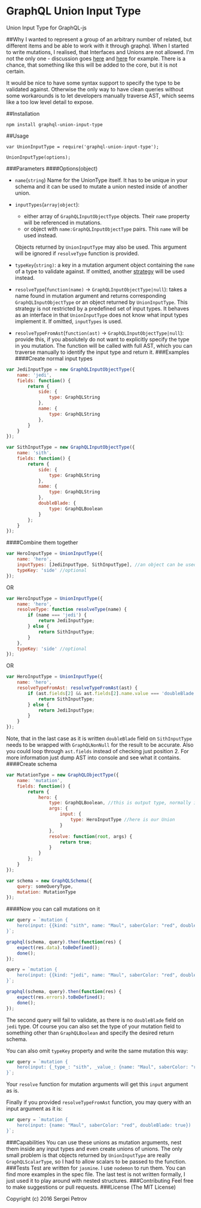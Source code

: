 # GraphQL Union Input Type
Union Input Type for GraphQL-js

##Why
I wanted to represent a group of an arbitrary number of related, but different items and be able to work with it through graphql. When I started to write mutations, I realised, that Interfaces and Unions are not allowed. I'm not the only one - discussion goes [here](https://github.com/facebook/graphql/issues/114) and [here](https://github.com/graphql/graphql-js/issues/207) for example. There is a chance, that something like this will be added to the core, but it is not certain.

It would be nice to have some syntax support to specify the type to be validated against. Otherwise the only way to have clean queries without some workarounds is to let developers manually traverse AST, which seems like a too low level detail to expose.

##Installation
```
npm install graphql-union-input-type
```
##Usage
```
var UnionInputType = require('graphql-union-input-type');

UnionInputType(options);
```
###Parameters
####Options(object)
 - `name`(`string`)
 Name for the UnionType itself. It has to be unique in your schema and it can be used to mutate a union nested inside of another union.
 - `inputTypes`(`array|object`):
   - either array of `GraphQLInputObjectType` objects. Their `name` property will be referenced in mutations.
   - or object with `name:GraphQLInputObjectType` pairs. This `name` will be used instead.

   Objects returned by `UnionInputType` may also be used. This argument will be ignored if `resolveType` function is provided.
 - `typeKey`(`string)`: a key in a mutation argument object containing the `name` of a type to validate against. If omitted, another [strategy](#now-you-can-call-mutations-on-it) will be used instead.
 - `resolveType`(`function(name)` -> `GraphQLInputObjectType|null`): takes a name found in mutation argument and returns corresponding
`GraphQLInputObjectType` or an object returned by `UnionInputType`. This strategy is not restricted by a predefined set of input types. It behaves as an interface in that `UnionInputType` does not know what input types implement it. If omitted, `inputTypes` is used.
 - `resolveTypeFromAst`(`function(ast)` -> `GraphQLInputObjectType|null`): provide this, if you absolutely do not want to explicitly specify the type in you mutation. The function will be called with full AST, which you can traverse manually to identify the input type and return it.
###Examples
####Create normal input types
```js
var JediInputType = new GraphQLInputObjectType({
	name: 'jedi',
	fields: function() {
		return {
			side: {
				type: GraphQLString
			},
			name: {
				type: GraphQLString
			},
		}
	}
});

var SithInputType = new GraphQLInputObjectType({
	name: 'sith',
	fields: function() {
		return {
			side: {
				type: GraphQLString
			},
			name: {
				type: GraphQLString
			},
			doubleBlade: {
				type: GraphQLBoolean
			}
		};
	}
});
```
####Combine them together
```js
var HeroInputType = UnionInputType({
	name: 'hero',
	inputTypes: [JediInputType, SithInputType], //an object can be used instead to query by names other than defined in these types
	typeKey: 'side' //optional
});
```
OR
```js
var HeroInputType = UnionInputType({
	name: 'hero',
	resolveType: function resolveType(name) {
		if (name === 'jedi') {
			return JediInputType;
		} else {
			return SithInputType;
		}
	},
	typeKey: 'side' //optional
});
```
OR
```js
var HeroInputType = UnionInputType({
	name: 'hero',
	resolveTypeFromAst: resolveTypeFromAst(ast) {
		if (ast.fields[2] && ast.fields[2].name.value === 'doubleBlade') {
			return SithInputType;
		} else {
			return JediInputType;
		}
	}
});
```
Note, that in the last case as it is written `doubleBlade` field on `SithInputType` needs to be wrapped with `GraphQLNonNull` for the result to be accurate. Also you could loop through `ast.fields` instead of checking just position 2. For more information just dump AST into console and see what it contains.
####Create schema
```js
var MutationType = new GraphQLObjectType({
	name: 'mutation',
	fields: function() {
		return {
			hero: {
				type: GraphQLBoolean, //this is output type, normally it will correspond to some HeroType of type GraphQLUnionType or GraphQLInterfaceType
				args: {
					input: {
						type: HeroInputType //here is our Union
					}
				},
				resolve: function(root, args) {
					return true;
				}
			}
		};
	}
});

var schema = new GraphQLSchema({
	query: someQueryType,
	mutation: MutationType
});
```
####Now you can call mutations on it
```js
var query = `mutation {
	hero(input: {{kind: "sith", name: "Maul", saberColor: "red", doubleBlade: true})
}`;

graphql(schema, query).then(function(res) {
	expect(res.data).toBeDefined();
	done();
});

query = `mutation {
	hero(input: {{kind: "jedi", name: "Maul", saberColor: "red", doubleBlade: true})
}`;

graphql(schema, query).then(function(res) {
	expect(res.errors).toBeDefined();
	done();
});
```
The second query will fail to validate, as there is no `doubleBlade` field on `jedi` type. Of course you can also set the type of your mutation field to something other than `GraphQLBoolean` and specify the desired return schema.

You can also omit `typeKey` property and write the same mutation this way:
```js
var query = `mutation {
	hero(input: {_type_: "sith", _value_: {name: "Maul", saberColor: "red", doubleBlade: true}})
}`;
```
Your `resolve` function for mutation arguments will get this `input` argument as is.

Finally if you provided `resolveTypeFromAst` function, you may query with an input argument as it is:
```js
var query = `mutation {
	hero(input: {name: "Maul", saberColor: "red", doubleBlade: true})
}`;
```
###Capabilities
You can use these unions as mutation arguments, nest them inside any input types and even create unions of unions. The only small problem is that objects returned by `UnionInputType` are really `GraphQLScalarType`, so I had to allow scalars to be passed to the function.
###Tests
Test are written for `jasmine`. I use `nodemon` to run them. You can find more examples in the spec file. The last test is not written formally, I just used it to play around with nested structures.
###Contributing
Feel free to make suggestions or pull requests.
###License
(The MIT License)

Copyright (c) 2016 Sergei Petrov
